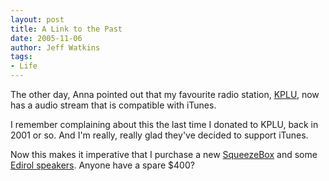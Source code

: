 ```yaml
---
layout: post
title: A Link to the Past
date: 2005-11-06
author: Jeff Watkins
tags:
- Life
---
```


The other day, Anna pointed out that my favourite radio station, [KPLU](http://kplu.org), now has a audio stream that is compatible with iTunes.

I remember complaining about this the last time I donated to KPLU, back in 2001 or so. And I'm really, really glad they've decided to support iTunes.

Now this makes it imperative that I purchase a new [SqueezeBox](http://slimdevices.com/) and some [Edirol speakers](http://www.bhphotovideo.com/bnh/controller/home?O=productlist&A=details&Q=&sku=381548&is=REG&addedTroughType=search). Anyone have a spare $400?